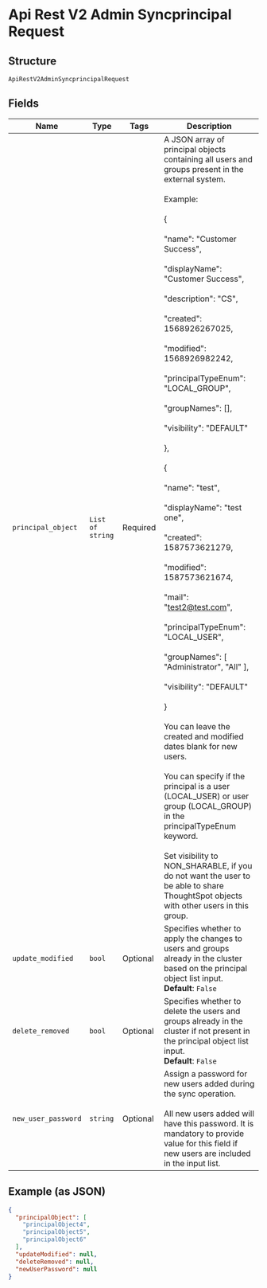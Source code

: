 
# Api Rest V2 Admin Syncprincipal Request

## Structure

`ApiRestV2AdminSyncprincipalRequest`

## Fields

| Name | Type | Tags | Description |
|  --- | --- | --- | --- |
| `principal_object` | `List of string` | Required | A JSON array of principal objects containing all users and groups present in the external system.<br><br>Example:<br><br>{<br><br>"name": "Customer Success",<br><br>"displayName": "Customer Success",<br><br>"description": "CS",<br><br>"created": 1568926267025,<br><br>"modified": 1568926982242,<br><br>"principalTypeEnum": "LOCAL_GROUP",<br><br>"groupNames": [],<br><br>"visibility": "DEFAULT"<br><br>},<br><br>{<br><br>"name": "test",<br><br>"displayName": "test one",<br><br>"created": 1587573621279,<br><br>"modified": 1587573621674,<br><br>"mail": "test2@test.com",<br><br>"principalTypeEnum": "LOCAL_USER",<br><br>"groupNames": [ "Administrator", "All" ],<br><br>"visibility": "DEFAULT"<br><br>}<br><br>You can leave the created and modified dates blank for new users.<br><br>You can specify if the principal is a user (LOCAL_USER) or user group (LOCAL_GROUP) in the principalTypeEnum keyword.<br><br>Set visibility to NON_SHARABLE, if you do not want the user to be able to share ThoughtSpot objects with other users in this group. |
| `update_modified` | `bool` | Optional | Specifies whether to apply the changes to users and groups already in the cluster based on the principal object list input.<br>**Default**: `False` |
| `delete_removed` | `bool` | Optional | Specifies whether to delete the users and groups already in the cluster if not present in the principal object list input.<br>**Default**: `False` |
| `new_user_password` | `string` | Optional | Assign a password for new users added during the sync operation.<br><br>All new users added will have this password. It is mandatory to provide value for this field if new users are included in the input list. |

## Example (as JSON)

```json
{
  "principalObject": [
    "principalObject4",
    "principalObject5",
    "principalObject6"
  ],
  "updateModified": null,
  "deleteRemoved": null,
  "newUserPassword": null
}
```

